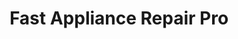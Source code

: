 ---
title: "Fast Appliance Repair Pro"
url: /north-york/fast-appliance-repair-pro/
shop: Allgemein
---